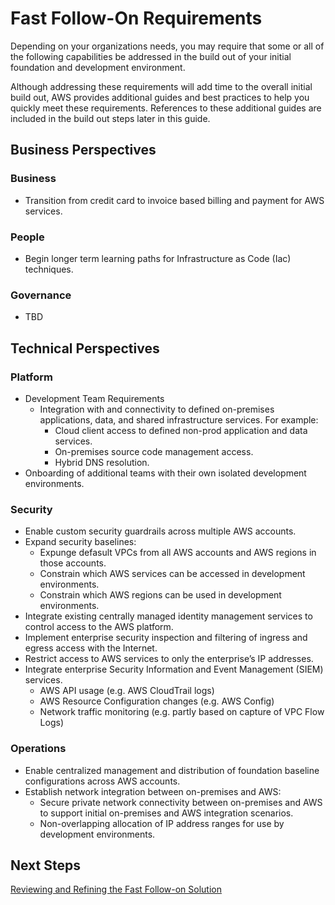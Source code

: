 # Fast Follow-On Requirements

Depending on your organizations needs, you may require that some or all of the following capabilities be addressed in the build out of your initial foundation and development environment.  

Although addressing these requirements will add time to the overall initial build out, AWS provides additional guides and best practices to help you quickly meet these requirements. References to these additional guides are included in the build out steps later in this guide.

## Business Perspectives

### Business
* Transition from credit card to invoice based billing and payment for AWS services.

### People
* Begin longer term learning paths for Infrastructure as Code (Iac) techniques.

### Governance
* TBD

## Technical Perspectives

### Platform
* Development Team Requirements
  * Integration with and connectivity to defined on-premises applications, data, and shared infrastructure services. For example:
      * Cloud client access to defined  non-prod application and data services.
      * On-premises source code management access.
      * Hybrid DNS resolution.
* Onboarding of additional teams with their own isolated development environments.

### Security
* Enable custom security guardrails across multiple AWS accounts.
* Expand security baselines:
  * Expunge defasult VPCs from all AWS accounts and AWS regions in those accounts.
  * Constrain which AWS services can be accessed in development environments.
  * Constrain which AWS regions can be used in development environments.
* Integrate existing centrally managed identity management services to control access to the AWS platform.
* Implement enterprise security inspection and filtering of ingress and egress access with the Internet.
* Restrict access to AWS services to only the enterprise’s IP addresses.
* Integrate enterprise Security Information and Event Management (SIEM) services.
    * AWS API usage (e.g. AWS CloudTrail logs)
    * AWS Resource Configuration changes (e.g. AWS Config)
    * Network traffic monitoring (e.g. partly based on capture of VPC Flow Logs)

### Operations
* Enable centralized management and distribution of foundation baseline configurations across AWS accounts.
* Establish network integration between on-premises and AWS:
    * Secure private network connectivity between on-premises and AWS to support initial on-premises and  AWS integration scenarios. 
    * Non-overlapping allocation of IP address ranges for use by development environments.
    
## Next Steps

[Reviewing and Refining the Fast Follow-on Solution](1-2-solution.md)
